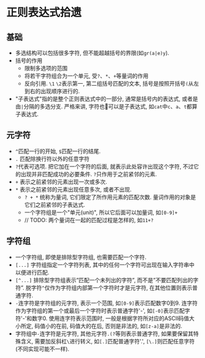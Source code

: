 # 正则表达式拾遗

## 基础

- 多选结构可以包括很多字符, 但不能超越括号的界限(如`gr(a|e)y`).
- 括号的作用
  - 限制多选项的范围
  - 将若干字符组合为一个单元, 受`?`、`*`、`+`等量词的作用
  - 反向引用. `\1` `\2`表示第一, 第二组括号匹配的文本, 括号是按照开括号`(`从左到右的出现顺序进行的.
- "子表达式"指的是整个正则表达式中的一部分, 通常是括号内的表达式, 或者是由`|`分隔的多选分支. 严格来讲, 字符也可以是子表达式, 如`cat`中`c`、`a`、`t`都算子表达式.

## 元字符

- `^`匹配一行的开始, `$`匹配一行的结尾.
- `.` 匹配除换行符以外的任意字符
- `?`代表可选项. 把它加在一个字符的后面, 就表示此处容许出现这个字符, 不过它的出现并非匹配成功的必要条件. `?`只作用于之前紧邻的元素.
- `+` 表示之前紧邻的元素出现一次或多次.
- `*` 表示之前紧邻的元素出现任意多次, 或者不出现.
  - `? + *` 统称为量词, 它们限定了所作用元素的匹配次数. 量词作用的对象是它们之前紧邻的子表达式.
  - 一个字符组是一个"单元(unit)", 所以它后面可以加量词, 如`[0-9]+`
  - // TODO: 两个量词在一起的匹配过程是怎样的, 如`11+?`

## 字符组

- 一个字符组, 即使是排除型字符组, 也需要匹配一个字符.
- `[...]` 字符组指定一个字符列表, 其中的任何一个字符可出现在输入字符串中以便进行匹配.
- `[^...]` 排除型字符组表示”匹配一个未列出的字符”, 而不是”不要匹配列出的字符”. 脱字符`^`仅作为字符组内部第一个字符时才是元字符, 在其他位置则表示普通字符.
- `-`连字符是字符组的元字符, 表示一个范围, 如`[0-9]`表示匹配数字0到9. 连字符作为字符组的第一个或最后一个字符时表示普通字符'-', 如`[-0]`表示匹配字符'-'和数字0. 使用连字符表示范围时, 一般是根据字符所对应的ASCII码值大小所定, 码值小的在前, 码值大的在后, 否则是非法的, 如`[z-a]`是非法的.
- 字符组中`-`连字符是元字符, 其他元字符`.(?`等则表示普通字符, 如果要保留其特殊含义, 需要加反斜杠`\`进行转义, 如`[.]`匹配普通字符'.', `[\.]`则匹配任意字符(不同实现可能不一样).
